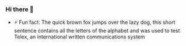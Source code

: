 ### Hi there 👋




- ⚡ Fun fact: The quick brown fox jumps over the lazy dog, this short sentence contains all the letters of the alphabet and was used to test Telex, an international written communications system
<!--
**snkptc0rt3x/snkptc0rt3x** is a ✨ _special_ ✨ repository because its `README.md` (this file) appears on your GitHub profile.

Here are some ideas to get you started:

- 🔭 I’m currently working on ...
- 🌱 I’m currently learning ...
- 👯 I’m looking to collaborate on ...
- 🤔 I’m looking for help with ...
- 💬 Ask me about ...
- 📫 How to reach me: ...
- 😄 Pronouns: ...
- ⚡ Fun fact: ...
-->

